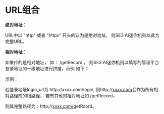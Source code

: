 # URL组合

**绝对地址：**

URL中以 "http" 或者 "https" 开头的认为是绝对地址， 则SE3 AI迷你机则以此为完整URL。

**相对地址：**

如果传的是相对地址， 如： /getRecord ， 则SE3 AI迷你机则以填写的管理平台登录地址的一级地址进行拼接，示例 如下：

示例：

若登录地址login\_url为 http;//xxxx.com/login, 则http;//[xxxx.com](http://xxxx.com/first_path/second_path)会作为所有相对路径前的根路径， 若有其他的相对地址如 /getRecord，

则其完整路径为：http;//[xxxx.com/](http://xxxx.com/first_path/second_path)getRcord。

